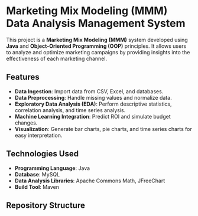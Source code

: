 # Marketing Mix Modeling (MMM) Data Analysis Management System

This project is a **Marketing Mix Modeling (MMM)** system developed using **Java** and **Object-Oriented Programming (OOP)** principles. It allows users to analyze and optimize marketing campaigns by providing insights into the effectiveness of each marketing channel.

## Features
- **Data Ingestion**: Import data from CSV, Excel, and databases.
- **Data Preprocessing**: Handle missing values and normalize data.
- **Exploratory Data Analysis (EDA)**: Perform descriptive statistics, correlation analysis, and time series analysis.
- **Machine Learning Integration**: Predict ROI and simulate budget changes.
- **Visualization**: Generate bar charts, pie charts, and time series charts for easy interpretation.

## Technologies Used
- **Programming Language**: Java
- **Database**: MySQL
- **Data Analysis Libraries**: Apache Commons Math, JFreeChart
- **Build Tool**: Maven

## Repository Structure